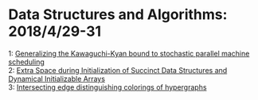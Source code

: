 # Data Structures and Algorithms: 2018/4/29-31  
1: [Generalizing the Kawaguchi-Kyan bound to stochastic parallel machine  scheduling](https://doi.org/10.48550/arXiv.1801.01105)  
2: [Extra Space during Initialization of Succinct Data Structures and  Dynamical Initializable Arrays](https://doi.org/10.48550/arXiv.1803.09675)  
3: [Intersecting edge distinguishing colorings of hypergraphs](https://doi.org/10.48550/arXiv.1804.10470)  